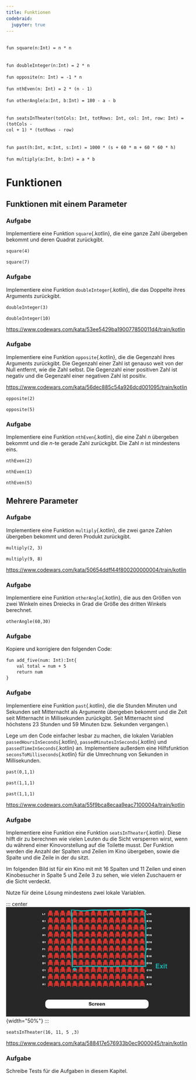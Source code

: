 ```yaml
---
title: Funktionen 
codebraid:
  jupyter: true
---
```




```{.kotlin .cb-run}

fun square(n:Int) = n * n


fun doubleInteger(n:Int) = 2 * n

fun opposite(n: Int) = -1 * n

fun nthEven(n: Int) = 2 * (n - 1)

fun otherAngle(a:Int, b:Int) = 180 - a - b 


fun seatsInTheater(totCols: Int, totRows: Int, col: Int, row: Int) = (totCols -
col + 1) * (totRows - row)


fun past(h:Int, m:Int, s:Int) = 1000 * (s + 60 * m + 60 * 60 * h)

fun multiply(a:Int, b:Int) = a * b

```

# Funktionen

## Funktionen mit einem Parameter

### Aufgabe 
Implementiere eine Funktion `square`{.kotlin}, die eine ganze Zahl
übergeben bekommt und deren Quadrat zurückgibt.

```{.kotlin .cb-nb first_number=1}
square(4)
```
```{.kotlin .cb-nb first_number=1}
square(7)

```

<!-- <https://www.codewars.com/kata/523b623152af8a30c6000027/train/kotlin> -->

### Aufgabe
Implementiere eine Funktion `doubleInteger`{.kotlin}, die das Doppelte
ihres Arguments zurückgibt.

```{.kotlin .cb-nb first_number=1}
doubleInteger(3)
```
```{.kotlin .cb-nb first_number=1}
doubleInteger(10)
```

<https://www.codewars.com/kata/53ee5429ba190077850011d4/train/kotlin>

### Aufgabe
Implementiere eine Funktion `opposite`{.kotlin}, die die Gegenzahl ihres
Arguments zurückgibt. Die Gegenzahl einer Zahl ist genauso weit von der
Null entfernt, wie die Zahl selbst. Die Gegenzahl einer positiven Zahl
ist negativ und die Gegenzahl einer negativen Zahl ist positiv.

<https://www.codewars.com/kata/56dec885c54a926dcd001095/train/kotlin>

```{.kotlin .cb-nb first_number=1}
opposite(2)
```
```{.kotlin .cb-nb first_number=1}
opposite(5)
```

### Aufgabe
Implementiere eine Funktion `nthEven`{.kotlin}, die eine Zahl $n$
übergeben bekommt und die $n$-te gerade Zahl zurückgibt. Die Zahl $n$
ist mindestens eins.

```{.kotlin .cb-nb first_number=1}
nthEven(2)
```
```{.kotlin .cb-nb first_number=1}
nthEven(1)
```
```{.kotlin .cb-nb first_number=1}
nthEven(5)
```

<!-- <https://www.codewars.com/kata/5933a1f8552bc2750a0000ed/train/kotlin> -->

## Mehrere Parameter

### Aufgabe
Implementiere eine Funktion `multiply`{.kotlin}, die zwei ganze Zahlen
übergeben bekommt und deren Produkt zurückgibt.

```{.kotlin .cb-nb first_number=1}
multiply(2, 3)
```
```{.kotlin .cb-nb first_number=1}
multiply(9, 8)
```

<https://www.codewars.com/kata/50654ddff44f800200000004/train/kotlin>

### Aufgabe
Implementiere eine Funktion `otherAngle`{.kotlin}, die aus den Größen
von zwei Winkeln eines Dreiecks in Grad die Größe des dritten Winkels
berechnet.

```{.kotlin .cb-nb first_number=1}
otherAngle(60,30)
```

<!-- <https://www.codewars.com/kata/5a023c426975981341000014/train/kotlin>\ -->

### Aufgabe
Kopiere und korrigiere den folgenden Code:

```{.kotlin .cb-nb first_number=1}
fun add_five(num: Int):Int{
    val total = num + 5
    return num
}
```

<!-- <https://www.codewars.com/kata/56200d610758762fb0000002/train/kotlin> -->

### Aufgabe
Implementiere eine Funktion `past`{.kotlin}, die die Stunden Minuten und
Sekunden seit Mitternacht als Argumente übergeben bekommt und die Zeit
seit Mitternacht in Millisekunden zurückgibt. Seit Mitternacht sind
höchstens 23 Stunden und 59 Minuten bzw. Sekunden vergangen.\

Lege um den Code einfacher lesbar zu machen, die lokalen Variablen
`passedHoursInSeconds`{.kotlin}, `passedMinutesInSeconds`{.kotlin} und
`passedTimeInSeconds`{.kotlin} an. Implementiere außerdem eine
Hilfsfunktion `seconsToMilliseconds`{.kotlin} für die Umrechnung von
Sekunden in Millisekunden.

```{.kotlin .cb-nb first_number=1}
past(0,1,1)
```
```{.kotlin .cb-nb first_number=1}
past(1,1,1)
```
```{.kotlin .cb-nb first_number=1}
past(1,1,1)
```

<https://www.codewars.com/kata/55f9bca8ecaa9eac7100004a/train/kotlin>

### Aufgabe 
Implementiere eine Funktion eine Funktion `seatsInTheater`{.kotlin}.
Diese hilft dir zu berechnen wie vielen Leuten du die Sicht versperren
wirst, wenn du während einer Kinovorstellung auf die Toilette musst. Der
Funktion werden die Anzahl der Spalten und Zeilen im Kino übergeben,
sowie die Spalte und die Zeile in der du sitzt.

Im folgenden Bild ist für ein Kino mit mit $16$ Spalten und $11$ Zeilen
und einen Kinobesucher in Spalte $5$ und Zeile $3$ zu sehen, wie vielen
Zuschauern er die Sicht verdeckt.

Nutze für deine Lösung mindestens zwei lokale Variablen.

::: center
![](kino.png){width="50%"}
:::
```{.kotlin .cb-nb first_number=1}
seatsInTheater(16, 11, 5 ,3)
```

<https://www.codewars.com/kata/588417e576933b0ec9000045/train/kotlin>



### Aufgabe 
Schreibe Tests für die Aufgaben in diesem Kapitel.
